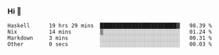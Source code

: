 ### Hi 👋

<!--START_SECTION:waka-->

```text
Haskell      19 hrs 29 mins  ████████████████████████▓   98.39 %
Nix          14 mins         ▒░░░░░░░░░░░░░░░░░░░░░░░░   01.24 %
Markdown     3 mins          ░░░░░░░░░░░░░░░░░░░░░░░░░   00.31 %
Other        0 secs          ░░░░░░░░░░░░░░░░░░░░░░░░░   00.03 %
```

<!--END_SECTION:waka-->
